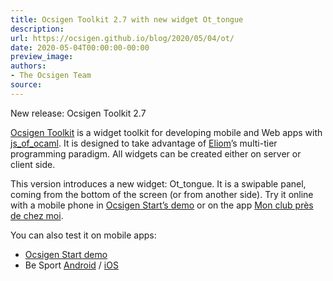 ```yaml
---
title: Ocsigen Toolkit 2.7 with new widget Ot_tongue
description:
url: https://ocsigen.github.io/blog/2020/05/04/ot/
date: 2020-05-04T00:00:00-00:00
preview_image:
authors:
- The Ocsigen Team
source:
---
```


<p>New release: Ocsigen Toolkit 2.7</p>

<p><a href="https://ocsigen.org/ocsigen-toolkit/">Ocsigen Toolkit</a> is a widget toolkit for developing mobile and Web apps
with <a href="https://ocsigen.org/js_of_ocaml/">js_of_ocaml</a>. It is designed
to take advantage of <a href="https://ocsigen.org/eliom/">Eliom</a>&rsquo;s multi-tier programming paradigm.
All widgets can be created either on server or client side.</p>

<p>This version introduces a new widget: Ot_tongue. It is a swipable panel,
coming from the bottom of the screen (or from another side).
Try it online with a mobile phone in <a href="http://ocsigen-1.inria.fr/ocsigen-start/demo/demo-tongue">Ocsigen Start&rsquo;s demo</a> or
on the app <a href="https://beta.monclubpresdechezmoi.com/">Mon club pr&egrave;s de chez moi</a>.</p>

<p>You can also test it on mobile apps:</p>
<ul>
  <li><a href="https://play.google.com/store/apps/details?id=com.osdemo.mobile">Ocsigen Start demo</a></li>
  <li>Be Sport <a href="https://play.google.com/store/apps/details?id=com.besport.www.mobile">Android</a> / <a href="https://apps.apple.com/fr/app/be-sport/id1104216922">iOS</a></li>
</ul>


